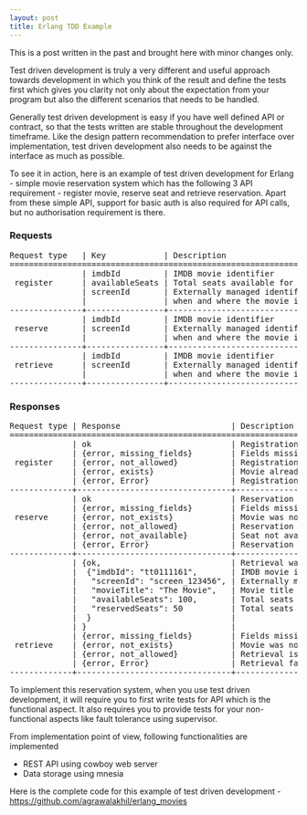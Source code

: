 ```yaml
---
layout: post
title: Erlang TDD Example
---
```


<div class="message">
  This is a post written in the past and brought here with minor changes only.
</div>

Test driven development is truly a very different and useful approach towards development in which you think of the result and define the tests first which gives you clarity not only about the expectation from your program but also the different scenarios that needs to be handled.

Generally test driven development is easy if you have well defined API or contract, so that the tests written are stable throughout the development timeframe. Like the design pattern recommendation to prefer interface over implementation, test driven development also needs to be against the interface as much as possible.

To see it in action, here is an example of test driven development for Erlang - simple movie reservation system which has the following 3 API requirement - register movie, reserve seat and retrieve reservation. Apart from these simple API, support for basic auth is also required for API calls, but no authorisation requirement is there.

### Requests
<pre>
Request type   | Key            | Description
========================================================================
               | imdbId         | IMDB movie identifier
 register      | availableSeats | Total seats available for this movie
               | screenId       | Externally managed identifier of
               |                | when and where the movie is screened
---------------+----------------+---------------------------------------
               | imdbId         | IMDB movie identifier
 reserve       | screenId       | Externally managed identifier of
               |                | when and where the movie is screened
---------------+----------------+---------------------------------------
               | imdbId         | IMDB movie identifier
 retrieve      | screenId       | Externally managed identifier of
               |                | when and where the movie is screened 
---------------+----------------+---------------------------------------
</pre>

### Responses
<pre>
Request type | Response                       | Description
==============================================================================
             | ok                             | Registration was successful
             | {error, missing_fields}        | Fields missing in the request
 register    | {error, not_allowed}           | Registration is not allowed
             | {error, exists}                | Movie already exists
             | {error, Error}                 | Registration failed
-------------+--------------------------------+-------------------------------
             | ok                             | Reservation was successful
             | {error, missing_fields}        | Fields missing in the request
 reserve     | {error, not_exists}            | Movie was not registered
             | {error, not_allowed}           | Reservation is not allowed
             | {error, not_available}         | Seat not available for movie
             | {error, Error}                 | Reservation failed
-------------+--------------------------------+-------------------------------
             | {ok,                           | Retrieval was successful
             |  {"imdbId": "tt0111161",       | IMDB movie identifier
             |   "screenId": "screen_123456", | Externally managed identifier
             |   "movieTitle": "The Movie",   | Movie title
             |   "availableSeats": 100,       | Total seats available
             |   "reservedSeats": 50          | Total seats reserved
             |  }                             |
             | }                              |
             | {error, missing_fields}        | Fields missing in the request
 retrieve    | {error, not_exists}            | Movie was not registered
             | {error, not_allowed}           | Retrieval is not allowed
             | {error, Error}                 | Retrieval failed
-------------+--------------------------------+-------------------------------
</pre>

To implement this reservation system, when you use test driven development, it will require you to first write tests for API which is the functional aspect. It also requires you to provide tests for your non-functional aspects like fault tolerance using supervisor.

From implementation point of view, following functionalities are implemented
* REST API using cowboy web server
* Data storage using mnesia

Here is the complete code for this example of test driven development - https://github.com/agrawalakhil/erlang_movies
